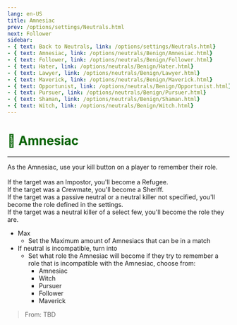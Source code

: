 ```yaml
---
lang: en-US
title: Amnesiac
prev: /options/settings/Neutrals.html
next: Follower
sidebar:
- { text: Back to Neutrals, link: /options/settings/Neutrals.html}
- { text: Amnesiac, link: /options/neutrals/Benign/Amnesiac.html}
- { text: Follower, link: /options/neutrals/Benign/Follower.html}
- { text: Hater, link: /options/neutrals/Benign/Hater.html}
- { text: Lawyer, link: /options/neutrals/Benign/Lawyer.html}
- { text: Maverick, link: /options/neutrals/Benign/Maverick.html}
- { text: Opportunist, link: /options/neutrals/Benign/Opportunist.html}
- { text: Pursuer, link: /options/neutrals/Benign/Pursuer.html}
- { text: Shaman, link: /options/neutrals/Benign/Shaman.html}
- { text: Witch, link: /options/neutrals/Benign/Witch.html}
---
```


# <font color="#046300">🧠 <b>Amnesiac</b></font> <Badge text="Benign" type="tip" vertical="middle"/>
---

As the Amnesiac, use your kill button on a player to remember their role.<br><br>
If the target was an Impostor, you'll become a Refugee.<br>
If the target was a Crewmate, you'll become a Sheriff.<br>
If the target was a passive neutral or a neutral killer not specified, you'll become the role defined in the settings.<br>
If the target was a neutral killer of a select few, you'll become the role they are.<br>
* Max
  * Set the Maximum amount of Amnesiacs that can be in a match
* If neutral is incompatible, turn into
  * Set what role the Amnesiac will become if they try to remember a role that is incompatible with the Amnesiac, choose from:
    * Amnesiac
    * Witch
    * Pursuer
    * Follower
    * Maverick

> From: TBD
